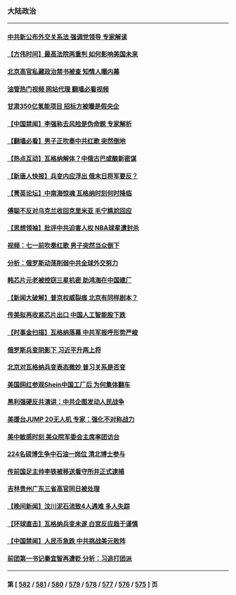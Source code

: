 ### 大陆政治
---
#### [中共新公布外交关系法 强调党领导 专家解读](../../pages/ncid277/n14024956.md?06300045) 
#### [【方伟时间】最高法院两重判 如何影响美国未来](../../pages/ncid277/n14024526.md?06300045) 
#### [北京高官私藏政治禁书被查 知情人曝内幕](../../pages/ncid277/n14024763.md?06300045) 
#### [油管热门视频 网站代理 翻墙必看视频](http://138.2.39.72:81/youtube.html?epic-marker?06300045)
#### [甘肃350亿氢能项目 招标方被曝是假央企](../../pages/ncid277/n14024853.md?06300045) 
#### [【中国禁闻】李强称去风险是伪命题 专家解析](../../pages/ncid277/n14024407.md?06300045) 
#### [【翻墙必看】男子正吹奏中共红歌 突然倒地](../../pages/ncid277/n14024681.md?06300045) 
#### [【热点互动】瓦格纳解体？中俄古巴或酿新密谋](../../pages/ncid277/n14024508.md?06300045) 
#### [【新唐人快报】兵变内应浮出 俄末日将军要反？](../../pages/ncid277/n14024483.md?06300045) 
#### [【菁英论坛】中南海惊魂 瓦格纳时刻何时降临](../../pages/ncid277/n14024388.md?06300045) 
#### [傅聪不反对乌克兰收回克里米亚 毛宁尴尬回应](../../pages/ncid277/n14024401.md?06300045) 
#### [【思想领袖】批评中共迫害人权 NBA球星遭封杀](../../pages/ncid277/n13997987.md?06300045) 
#### [视频：七一前吹奏红歌 男子突然当众倒下](../../pages/ncid277/n14024423.md?06300045) 
#### [分析：俄罗斯动荡削弱中共全球外交努力](../../pages/ncid277/n14024391.md?06300045) 
#### [韩芯片元老被控窃三星机密 助鸿海在中国建厂](../../pages/ncid277/n14023756.md?06300045) 
#### [【新闻大破解】普京权威裂痕 北京有同样剧本？](../../pages/ncid277/n14024365.md?06300045) 
#### [传美拟再收紧芯片出口 中国人工智能股下跌](../../pages/ncid277/n14024306.md?06300045) 
#### [【时事金扫描】瓦格纳落幕 中共军报呼形势严峻](../../pages/ncid277/n14024331.md?06300045) 
#### [俄罗斯兵变阴影下 习近平升两上将](../../pages/ncid277/n14024252.md?06300045) 
#### [北京对瓦格纳兵变表态微妙 普习关系是否变](../../pages/ncid277/n14024161.md?06300045) 
#### [美国网红参观Shein中国工厂后 为何集体翻车](../../pages/ncid277/n14024265.md?06300045) 
#### [黑利强硬反共演讲：中共企图发动人民战争](../../pages/ncid277/n14024162.md?06300045) 
#### [美援台JUMP 20无人机 专家：强化不对称战力](../../pages/ncid277/n14023452.md?06300045) 
#### [美中敏感时刻 美众院军委会主席率团访台](../../pages/ncid277/n14024129.md?06300045) 
#### [224名硕博生争中石油一岗位 清北博士参与](../../pages/ncid277/n14024124.md?06300045) 
#### [传前国足主帅李铁被移送看守所并正式逮捕](../../pages/ncid277/n14024107.md?06300045) 
#### [吉林贵州广东三省高官同日被处理](../../pages/ncid277/n14024104.md?06300045) 
#### [【晚间新闻】汶川泥石流致4人遇难 多人失踪](../../pages/ncid277/n14024078.md?06300045) 
#### [【环球直击】瓦格纳兵变未遂 白宫反应趋于谨慎](../../pages/ncid277/n14023740.md?06300045) 
#### [【中国禁闻】人民币急跌 中共挑战美元败阵](../../pages/ncid277/n14023742.md?06300045) 
#### [前团第一书记秦宜智再遭贬 分析：习追打团派](../../pages/ncid277/n14023934.md?06300045) 

---
#### 第 [ [582](./582.md?06300045) / [581](./581.md?06300045) / [580](./580.md?06300045) / [579](./579.md?06300045) / [578](./578.md?06300045) / [577](./577.md?06300045) / [576](./576.md?06300045) / [575](./575.md?06300045) ] 页
